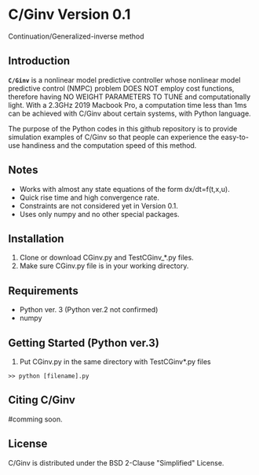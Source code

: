 # C/Ginv Version 0.1
Continuation/Generalized-inverse method

## Introduction

**`C/Ginv`** is a nonlinear model predictive controller whose nonlinear model predictive control (NMPC) problem DOES NOT employ cost functions, therefore having NO WEIGHT PARAMETERS TO TUNE and computationally light. With a 2.3GHz 2019 Macbook Pro, a computation time less than 1ms can be achieved with C/Ginv about certain systems, with Python language.

The purpose of the Python codes in this github repository is to provide simulation examples of C/Ginv so that people can experience the easy-to-use handiness and the computation speed of this method.

<!--
The codes DO NOT put emphasis on taking full advantage of Python language for speed, but rather concentrates on the readability for easy translation to different programing languages such as C, C++, etx. Therefore, one maybe able to implement a faster code than the ones found in this repository.
-->

## Notes 
* Works with almost any state equations of the form dx/dt=f(t,x,u).
* Quick rise time and high convergence rate.
* Constraints are not considered yet in Version 0.1.
* Uses only numpy and no other special packages.


## Installation

1. Clone or download CGinv.py and TestCGinv_*.py files.
2. Make sure CGinv.py file is in your working directory.

 
## Requirements

* Python ver. 3 (Python ver.2 not confirmed)
* numpy

## Getting Started (Python ver.3)

1. Put CGinv.py in the same directory with TestCGinv*.py files
``` Shell or Command line
>> python [filename].py
```

## Citing C/Ginv


#comming soon.


## License

C/Ginv is distributed under the BSD 2-Clause "Simplified" License.
